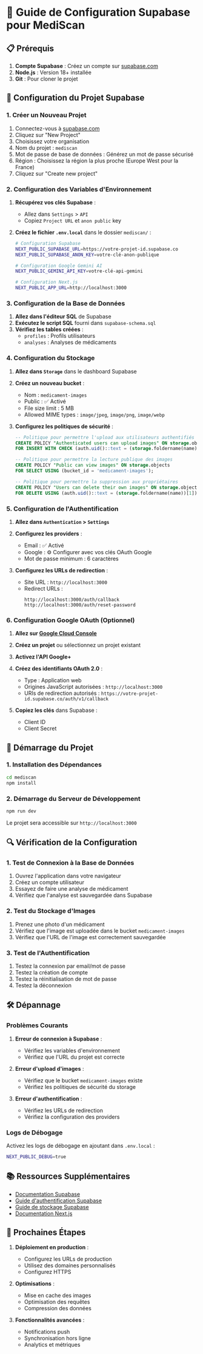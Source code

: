 # 🚀 Guide de Configuration Supabase pour MediScan

## 📋 Prérequis

1. **Compte Supabase** : Créez un compte sur [supabase.com](https://supabase.com)
2. **Node.js** : Version 18+ installée
3. **Git** : Pour cloner le projet

## 🔧 Configuration du Projet Supabase

### 1. Créer un Nouveau Projet

1. Connectez-vous à [supabase.com](https://supabase.com)
2. Cliquez sur "New Project"
3. Choisissez votre organisation
4. Nom du projet : `mediscan`
5. Mot de passe de base de données : Générez un mot de passe sécurisé
6. Région : Choisissez la région la plus proche (Europe West pour la France)
7. Cliquez sur "Create new project"

### 2. Configuration des Variables d'Environnement

1. **Récupérez vos clés Supabase** :
   - Allez dans `Settings` > `API`
   - Copiez `Project URL` et `anon public` key

2. **Créez le fichier `.env.local`** dans le dossier `mediscan/` :
   ```bash
   # Configuration Supabase
   NEXT_PUBLIC_SUPABASE_URL=https://votre-projet-id.supabase.co
   NEXT_PUBLIC_SUPABASE_ANON_KEY=votre-clé-anon-publique
   
   # Configuration Google Gemini AI
   NEXT_PUBLIC_GEMINI_API_KEY=votre-clé-api-gemini
   
   # Configuration Next.js
   NEXT_PUBLIC_APP_URL=http://localhost:3000
   ```

### 3. Configuration de la Base de Données

1. **Allez dans l'éditeur SQL** de Supabase
2. **Exécutez le script SQL** fourni dans `supabase-schema.sql`
3. **Vérifiez les tables créées** :
   - `profiles` : Profils utilisateurs
   - `analyses` : Analyses de médicaments

### 4. Configuration du Stockage

1. **Allez dans `Storage`** dans le dashboard Supabase
2. **Créez un nouveau bucket** :
   - Nom : `medicament-images`
   - Public : ✅ Activé
   - File size limit : 5 MB
   - Allowed MIME types : `image/jpeg`, `image/png`, `image/webp`

3. **Configurez les politiques de sécurité** :
   ```sql
   -- Politique pour permettre l'upload aux utilisateurs authentifiés
   CREATE POLICY "Authenticated users can upload images" ON storage.objects
   FOR INSERT WITH CHECK (auth.uid()::text = (storage.foldername(name))[1]);
   
   -- Politique pour permettre la lecture publique des images
   CREATE POLICY "Public can view images" ON storage.objects
   FOR SELECT USING (bucket_id = 'medicament-images');
   
   -- Politique pour permettre la suppression aux propriétaires
   CREATE POLICY "Users can delete their own images" ON storage.objects
   FOR DELETE USING (auth.uid()::text = (storage.foldername(name))[1]);
   ```

### 5. Configuration de l'Authentification

1. **Allez dans `Authentication` > `Settings`**
2. **Configurez les providers** :
   - Email : ✅ Activé
   - Google : ⚙️ Configurer avec vos clés OAuth Google
   - Mot de passe minimum : 6 caractères

3. **Configurez les URLs de redirection** :
   - Site URL : `http://localhost:3000`
   - Redirect URLs : 
     ```
     http://localhost:3000/auth/callback
     http://localhost:3000/auth/reset-password
     ```

### 6. Configuration Google OAuth (Optionnel)

1. **Allez sur [Google Cloud Console](https://console.cloud.google.com)**
2. **Créez un projet** ou sélectionnez un projet existant
3. **Activez l'API Google+**
4. **Créez des identifiants OAuth 2.0** :
   - Type : Application web
   - Origines JavaScript autorisées : `http://localhost:3000`
   - URIs de redirection autorisés : `https://votre-projet-id.supabase.co/auth/v1/callback`

5. **Copiez les clés** dans Supabase :
   - Client ID
   - Client Secret

## 🚀 Démarrage du Projet

### 1. Installation des Dépendances

```bash
cd mediscan
npm install
```

### 2. Démarrage du Serveur de Développement

```bash
npm run dev
```

Le projet sera accessible sur `http://localhost:3000`

## 🔍 Vérification de la Configuration

### 1. Test de Connexion à la Base de Données

1. Ouvrez l'application dans votre navigateur
2. Créez un compte utilisateur
3. Essayez de faire une analyse de médicament
4. Vérifiez que l'analyse est sauvegardée dans Supabase

### 2. Test du Stockage d'Images

1. Prenez une photo d'un médicament
2. Vérifiez que l'image est uploadée dans le bucket `medicament-images`
3. Vérifiez que l'URL de l'image est correctement sauvegardée

### 3. Test de l'Authentification

1. Testez la connexion par email/mot de passe
2. Testez la création de compte
3. Testez la réinitialisation de mot de passe
4. Testez la déconnexion

## 🛠️ Dépannage

### Problèmes Courants

1. **Erreur de connexion à Supabase** :
   - Vérifiez les variables d'environnement
   - Vérifiez que l'URL du projet est correcte

2. **Erreur d'upload d'images** :
   - Vérifiez que le bucket `medicament-images` existe
   - Vérifiez les politiques de sécurité du storage

3. **Erreur d'authentification** :
   - Vérifiez les URLs de redirection
   - Vérifiez la configuration des providers

### Logs de Débogage

Activez les logs de débogage en ajoutant dans `.env.local` :
```bash
NEXT_PUBLIC_DEBUG=true
```

## 📚 Ressources Supplémentaires

- [Documentation Supabase](https://supabase.com/docs)
- [Guide d'authentification Supabase](https://supabase.com/docs/guides/auth)
- [Guide de stockage Supabase](https://supabase.com/docs/guides/storage)
- [Documentation Next.js](https://nextjs.org/docs)

## 🎯 Prochaines Étapes

1. **Déploiement en production** :
   - Configurez les URLs de production
   - Utilisez des domaines personnalisés
   - Configurez HTTPS

2. **Optimisations** :
   - Mise en cache des images
   - Optimisation des requêtes
   - Compression des données

3. **Fonctionnalités avancées** :
   - Notifications push
   - Synchronisation hors ligne
   - Analytics et métriques

